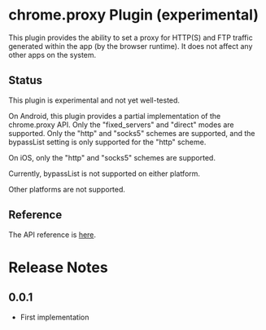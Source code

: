 # chrome.proxy Plugin (experimental)

This plugin provides the ability to set a proxy for HTTP(S) and FTP traffic
generated within the app (by the browser runtime).  It does not affect any other
apps on the system.

## Status

This plugin is experimental and not yet well-tested.

On Android, this plugin provides a partial implementation of the chrome.proxy
API.  Only the "fixed_servers" and "direct" modes are supported.  Only the
"http" and "socks5" schemes are supported, and the bypassList setting is only
supported for the "http" scheme.

On iOS, only the "http" and "socks5" schemes are supported.

Currently, bypassList is not supported on either platform.

Other platforms are not supported.

## Reference

The API reference is [here](https://developer.chrome.com/extensions/proxy).

# Release Notes

## 0.0.1
- First implementation